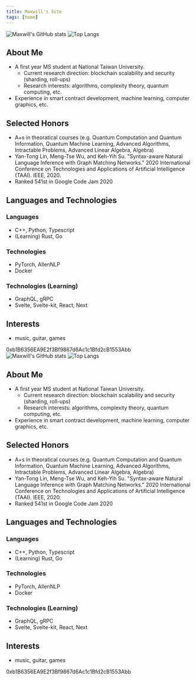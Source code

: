 ```yaml
---
title: Maxwill's Site
tags: [home]
---
```


![Maxwill's GitHub stats](https://github-readme-stats.vercel.app/api?username=eazyreal&show_icons=true&theme=dark&include_all_commits=true)
![Top Langs](https://github-readme-stats.vercel.app/api/top-langs/?username=eazyreal&show_icons=true&theme=dark)

## About Me
- A first year MS student at National Taiwan University.
  - Current research direction: blockchain scalability and security (sharding, roll-ups) 
  - Research interests: algorithms, complexity theory, quantum computing, etc.
- Experience in smart contract development, machine learning, computer graphics, etc.

## Selected Honors
- A+s in theoratical courses (e.g. Quantum Computation and Quantum Information, Quantum Machine Learning, Advanced Algorithms, Intractable Problems, Advanced Linear Algebra, Algebra)
- Yan-Tong Lin, Meng-Tse Wu, and Keh-Yih Su. "Syntax-aware Natural Language Inference with Graph Matching Networks." 2020 International Conference on Technologies and Applications of Artificial Intelligence (TAAI). IEEE, 2020.
- Ranked 541st in Google Code Jam 2020

## Languages and Technologies

### Languages
- C++, Python, Typescript
- (Learning) Rust, Go

### Technologies
- PyTorch, AllenNLP
- Docker

### Technologies (Learning)
- GraphQL, gRPC
- Svelte, Svelte-kit, React, Next

## Interests
- music, guitar, games

0xb1B6356EA9E2f3Bf9867d6Ac1c1Bfd2cB1553Abb
![Maxwill's GitHub stats](https://github-readme-stats.vercel.app/api?username=eazyreal&show_icons=true&theme=dark&include_all_commits=true)
![Top Langs](https://github-readme-stats.vercel.app/api/top-langs/?username=eazyreal&show_icons=true&theme=dark)

## About Me
- A first year MS student at National Taiwan University.
  - Current research direction: blockchain scalability and security (sharding, roll-ups) 
  - Research interests: algorithms, complexity theory, quantum computing, etc.
- Experience in smart contract development, machine learning, computer graphics, etc.

## Selected Honors
- A+s in theoratical courses (e.g. Quantum Computation and Quantum Information, Quantum Machine Learning, Advanced Algorithms, Intractable Problems, Advanced Linear Algebra, Algebra)
- Yan-Tong Lin, Meng-Tse Wu, and Keh-Yih Su. "Syntax-aware Natural Language Inference with Graph Matching Networks." 2020 International Conference on Technologies and Applications of Artificial Intelligence (TAAI). IEEE, 2020.
- Ranked 541st in Google Code Jam 2020

## Languages and Technologies

### Languages
- C++, Python, Typescript
- (Learning) Rust, Go

### Technologies
- PyTorch, AllenNLP
- Docker

### Technologies (Learning)
- GraphQL, gRPC
- Svelte, Svelte-kit, React, Next

## Interests
- music, guitar, games

0xb1B6356EA9E2f3Bf9867d6Ac1c1Bfd2cB1553Abb
